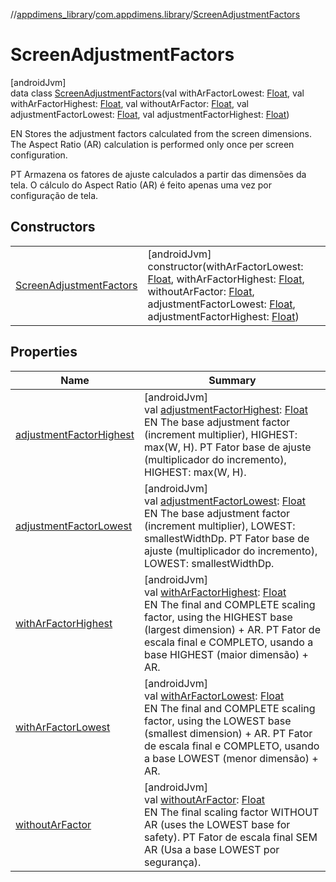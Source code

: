 //[appdimens_library](../../../index.md)/[com.appdimens.library](../index.md)/[ScreenAdjustmentFactors](index.md)

# ScreenAdjustmentFactors

[androidJvm]\
data class [ScreenAdjustmentFactors](index.md)(val withArFactorLowest: [Float](https://kotlinlang.org/api/core/kotlin-stdlib/kotlin/-float/index.html), val withArFactorHighest: [Float](https://kotlinlang.org/api/core/kotlin-stdlib/kotlin/-float/index.html), val withoutArFactor: [Float](https://kotlinlang.org/api/core/kotlin-stdlib/kotlin/-float/index.html), val adjustmentFactorLowest: [Float](https://kotlinlang.org/api/core/kotlin-stdlib/kotlin/-float/index.html), val adjustmentFactorHighest: [Float](https://kotlinlang.org/api/core/kotlin-stdlib/kotlin/-float/index.html))

EN Stores the adjustment factors calculated from the screen dimensions. The Aspect Ratio (AR) calculation is performed only once per screen configuration.

PT Armazena os fatores de ajuste calculados a partir das dimensões da tela. O cálculo do Aspect Ratio (AR) é feito apenas uma vez por configuração de tela.

## Constructors

| | |
|---|---|
| [ScreenAdjustmentFactors](-screen-adjustment-factors.md) | [androidJvm]<br>constructor(withArFactorLowest: [Float](https://kotlinlang.org/api/core/kotlin-stdlib/kotlin/-float/index.html), withArFactorHighest: [Float](https://kotlinlang.org/api/core/kotlin-stdlib/kotlin/-float/index.html), withoutArFactor: [Float](https://kotlinlang.org/api/core/kotlin-stdlib/kotlin/-float/index.html), adjustmentFactorLowest: [Float](https://kotlinlang.org/api/core/kotlin-stdlib/kotlin/-float/index.html), adjustmentFactorHighest: [Float](https://kotlinlang.org/api/core/kotlin-stdlib/kotlin/-float/index.html)) |

## Properties

| Name | Summary |
|---|---|
| [adjustmentFactorHighest](adjustment-factor-highest.md) | [androidJvm]<br>val [adjustmentFactorHighest](adjustment-factor-highest.md): [Float](https://kotlinlang.org/api/core/kotlin-stdlib/kotlin/-float/index.html)<br>EN The base adjustment factor (increment multiplier), HIGHEST: max(W, H).     PT Fator base de ajuste (multiplicador do incremento), HIGHEST: max(W, H). |
| [adjustmentFactorLowest](adjustment-factor-lowest.md) | [androidJvm]<br>val [adjustmentFactorLowest](adjustment-factor-lowest.md): [Float](https://kotlinlang.org/api/core/kotlin-stdlib/kotlin/-float/index.html)<br>EN The base adjustment factor (increment multiplier), LOWEST: smallestWidthDp.     PT Fator base de ajuste (multiplicador do incremento), LOWEST: smallestWidthDp. |
| [withArFactorHighest](with-ar-factor-highest.md) | [androidJvm]<br>val [withArFactorHighest](with-ar-factor-highest.md): [Float](https://kotlinlang.org/api/core/kotlin-stdlib/kotlin/-float/index.html)<br>EN The final and COMPLETE scaling factor, using the HIGHEST base (largest dimension) + AR.     PT Fator de escala final e COMPLETO, usando a base HIGHEST (maior dimensão) + AR. |
| [withArFactorLowest](with-ar-factor-lowest.md) | [androidJvm]<br>val [withArFactorLowest](with-ar-factor-lowest.md): [Float](https://kotlinlang.org/api/core/kotlin-stdlib/kotlin/-float/index.html)<br>EN The final and COMPLETE scaling factor, using the LOWEST base (smallest dimension) + AR.     PT Fator de escala final e COMPLETO, usando a base LOWEST (menor dimensão) + AR. |
| [withoutArFactor](without-ar-factor.md) | [androidJvm]<br>val [withoutArFactor](without-ar-factor.md): [Float](https://kotlinlang.org/api/core/kotlin-stdlib/kotlin/-float/index.html)<br>EN The final scaling factor WITHOUT AR (uses the LOWEST base for safety).     PT Fator de escala final SEM AR (Usa a base LOWEST por segurança). |